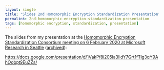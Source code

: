 ```yaml
---
layout: single
title: "Slides 2nd Homomorphic Encryption Standardization Presentation"
permalink: 2nd-homomorphic-encryption-standardization-presentation 
tags: [homomorphic encryption, standardization, presentation]
---
```


The slides from my presentation at the [Homomorphic Encryption Standardization Consortium meeting on 6 February 2020 at Microsoft Research in Seattle](https://www.microsoft.com/en-us/research/event/homomorphic-encryption-workshop-2020/#!agenda) ([archived](https://web.archive.org/web/20200610140831/https://www.microsoft.com/en-us/research/event/homomorphic-encryption-workshop-2020/#!agenda)):

<https://docs.google.com/presentation/d/1VakPf8i205la3lIdY7Grt1fTIg3qY9AhOobpt9EuZZs/>

